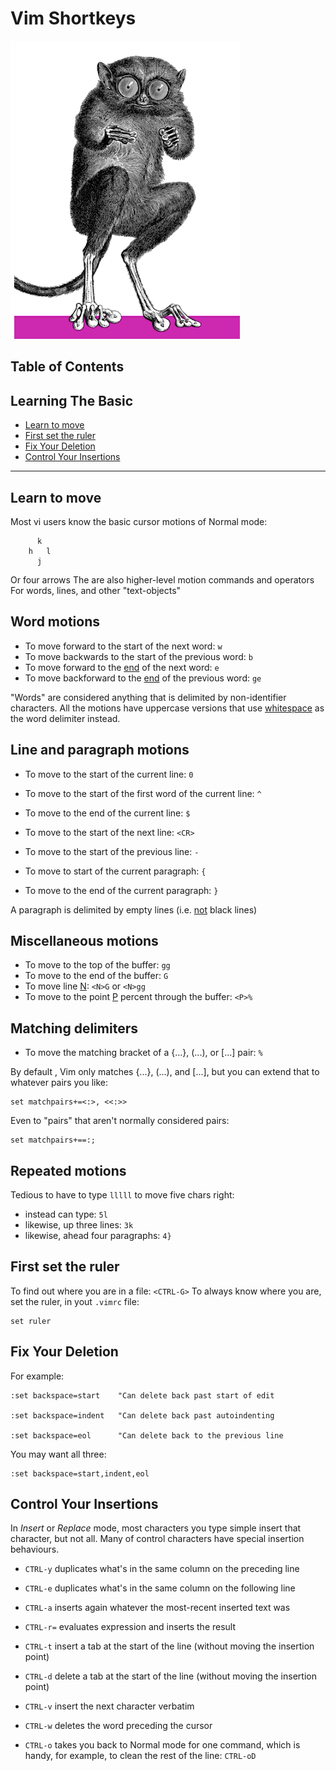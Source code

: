# Vim Shortkeys
![alt text](image.png)
## Table of Contents
## Learning The Basic

- [Learn to move](#learn-to-move)
- [First set the ruler](#first-set-the-ruler)
- [Fix Your Deletion](#fix-your-deletion)
- [Control Your Insertions](#control-your-insertions)
---
## Learn to move
Most vi users know the basic cursor motions of Normal mode:
```
      k
    h   l
      j
```
Or four arrows
The are also higher-level motion commands and operators
For words, lines, and other "text-objects"

## Word motions
 * To move forward to the start of the next word: `w`
 * To move backwards to the start of the previous word: `b`
 * To move forward to the <ins>end</ins> of the next word: `e`
 * To move backforward to the <ins>end</ins> of the previous word: `ge`

"Words" are considered anything that is delimited by non-identifier characters. All the motions have uppercase versions that use <ins>whitespace</ins> as the word delimiter instead.

## Line and paragraph motions
 * To move to the start of the current line: `0`
 * To move to the start of the first word of the current line: `^`
 * To move to the end of the current line: `$`
 * To move to the start of the next line: `<CR>`
 * To move to the start of the previous line: `-`

 * To move to start of the current paragraph: `{`
 * To move to the end of the current paragraph: `}`

A paragraph is delimited by empty lines (i.e. <ins>not</ins> black lines)

## Miscellaneous motions
 * To move to the top of the buffer: `gg`
 * To move to the end of the buffer: `G`
 * To move line <ins>N</ins>: `<N>G` or `<N>gg`
 * To move to the point <ins>P</ins> percent through the buffer: `<P>%`

## Matching delimiters
 * To move the matching bracket of a {...}, (...), or [...] pair: `%`

By default , Vim only matches {...}, (...), and [...], but you can extend that to whatever pairs you like:
```
set matchpairs+=<:>, <<:>>
```
Even to "pairs" that aren't normally considered pairs:
```
set matchpairs+==:;
```
## Repeated motions
Tedious to have to type `lllll` to move five chars right:
 * instead can type: `5l`
 * likewise, up three lines: `3k`
 * likewise, ahead four paragraphs: `4}`

## First set the ruler
To find out where you are in a file: `<CTRL-G>`
To always know where you are, set the ruler, in yout `.vimrc` file:
```
set ruler
```

##  Fix Your Deletion
For example:
```
:set backspace=start    "Can delete back past start of edit

:set backspace=indent   "Can delete back past autoindenting

:set backspace=eol      "Can delete back to the previous line
```
You may want all three:
```
:set backspace=start,indent,eol
```

## Control Your Insertions
In *Insert* or *Replace* mode, most characters you type simple insert that character, but not all. Many of control characters have special insertion behaviours.

 * `CTRL-y` duplicates what's in the same column on the preceding line
 * `CTRL-e` duplicates what's in the same column on the following line
 * `CTRL-a` inserts again whatever the most-recent inserted text was
 * `CTRL-r=` evaluates expression and inserts the result

 * `CTRL-t` insert a tab at the start of the line
    (without moving the insertion point)
 * `CTRL-d` delete a tab at the start of the line
    (without moving the insertion point)
 * `CTRL-v` insert the next character verbatim
 * `CTRL-w` deletes the word preceding the cursor
 * `CTRL-o` takes you back to Normal mode for one command, which is handy, for example, to clean the rest of the line: `CTRL-oD`





